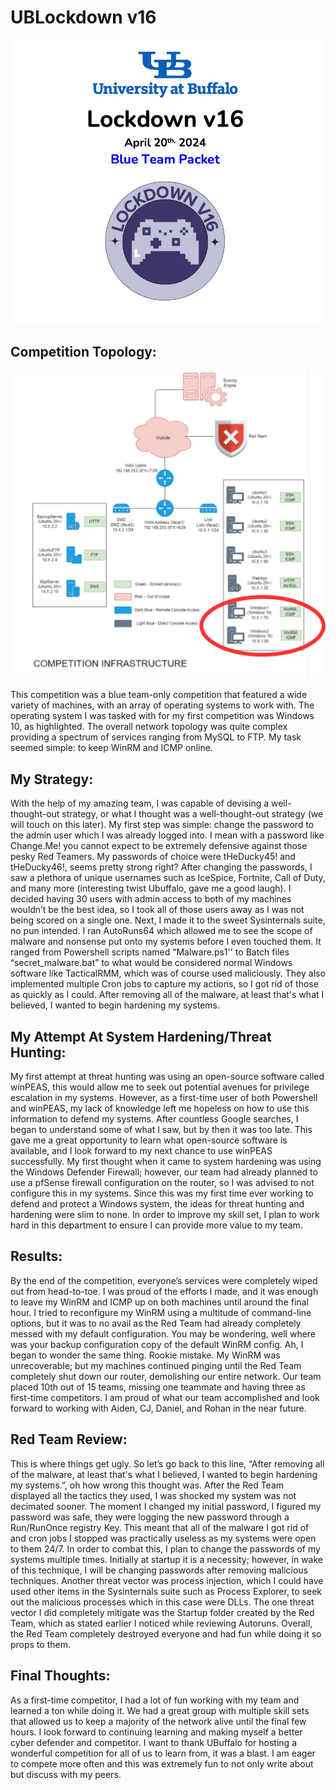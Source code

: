 # UBLockdown v16
![UB Logo](/assets/images/UBLogo.png)

## Competition Topology:
![Figure 2: Competition Topology, Red Circle Indicates Machines I worked with](/assets/images/CompTop.png)

This competition was a blue team-only competition that featured a wide variety of machines, with an array of operating systems to work with. The operating system I was tasked with for my first competition was Windows 10, as highlighted. The overall network topology was quite complex providing a spectrum of services ranging from MySQL to FTP. My task seemed simple: to keep WinRM and ICMP online.

## My Strategy:
With the help of my amazing team, I was capable of devising a well-thought-out strategy, or what I thought was a well-thought-out strategy (we will touch on this later). My first step was simple: change the password to the admin user which I was already logged into. I mean with a password like Change.Me! you cannot expect to be extremely defensive against those pesky Red Teamers. My passwords of choice were tHeDucky45! and tHeDucky46!, seems pretty strong right? After changing the passwords, I saw a plethora of unique usernames such as IceSpice, Fortnite, Call of Duty, and many more (interesting twist Ubuffalo, gave me a good laugh). I decided having 30 users with admin access to both of my machines wouldn’t be the best idea, so I took all of those users away as I was not being scored on a single one. Next, I made it to the sweet Sysinternals suite, no pun intended. I ran AutoRuns64 which allowed me to see the scope of malware and nonsense put onto my systems before I even touched them. It ranged from Powershell scripts named “Malware.ps1'' to Batch files “secret_malware.bat” to what would be considered normal Windows software like TacticalRMM, which was of course used maliciously. They also implemented multiple Cron jobs to capture my actions, so I got rid of those as quickly as I could. After removing all of the malware, at least that's what I believed, I wanted to begin hardening my systems.

## My Attempt At System Hardening/Threat Hunting:
My first attempt at threat hunting was using an open-source software called winPEAS, this would allow me to seek out potential avenues for privilege escalation in my systems. However, as a first-time user of both Powershell and winPEAS, my lack of knowledge left me hopeless on how to use this information to defend my systems. After countless Google searches, I began to understand some of what I saw, but by then it was too late. This gave me a great opportunity to learn what open-source software is available, and I look forward to my next chance to use winPEAS successfully. My first thought when it came to system hardening was using the Windows Defender Firewall; however, our team had already planned to use a pfSense firewall configuration on the router, so I was advised to not configure this in my systems. Since this was my first time ever working to defend and protect a Windows system, the ideas for threat hunting and hardening were slim to none. In order to improve my skill set, I plan to work hard in this department to ensure I can provide more value to my team.

## Results:
By the end of the competition, everyone’s services were completely wiped out from head-to-toe. I was proud of the efforts I made, and it was enough to leave my WinRM and ICMP up on both machines until around the final hour. I tried to reconfigure my WinRM using a multitude of command-line options, but it was to no avail as the Red Team had already completely messed with my default configuration. You may be wondering, well where was your backup configuration copy of the default WinRM config. Ah, I began to wonder the same thing. Rookie mistake. My WinRM was unrecoverable; but my machines continued pinging until the Red Team completely shut down our router, demolishing our entire network. Our team placed 10th out of 15 teams, missing one teammate and having three as first-time competitors. I am proud of what our team accomplished and look forward to working with Aiden, CJ, Daniel, and Rohan in the near future.

## Red Team Review:
This is where things get ugly. So let’s go back to this line, “After removing all of the malware, at least that's what I believed, I wanted to begin hardening my systems.”, oh how wrong this thought was. After the Red Team displayed all the tactics they used, I was shocked my system was not decimated sooner. The moment I changed my initial password, I figured my password was safe, they were logging the new password through a Run/RunOnce registry Key. This meant that all of the malware I got rid of and cron jobs I stopped was practically useless as my systems were open to them 24/7. In order to combat this, I plan to change the passwords of my systems multiple times. Initially at startup it is a necessity; however, in wake of this technique, I will be changing passwords after removing malicious techniques. Another threat vector was process injection, which I could have used other items in the Sysinternals suite such as Process Explorer, to seek out the malicious processes which in this case were DLLs. The one threat vector I did completely mitigate was the Startup folder created by the Red Team, which as stated earlier I noticed while reviewing Autoruns. Overall, the Red Team completely destroyed everyone and had fun while doing it so props to them.

## Final Thoughts:
As a first-time competitor, I had a lot of fun working with my team and learned a ton while doing it. We had a great group with multiple skill sets that allowed us to keep a majority of the network alive until the final few hours. I look forward to continuing learning and making myself a better cyber defender and competitor. I want to thank UBuffalo for hosting a wonderful competition for all of us to learn from, it was a blast. I am eager to compete more often and this was extremely fun to not only write about but discuss with my peers.
